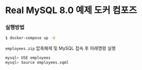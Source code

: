 # Real MySQL 8.0 예제 도커 컴포즈
### 실행방법
```bash
$ docker-compose up -d
```

`employees.zip` 압축해제 및 MySQL 접속 후 아래명령 실행
```bash
mysql> USE employees
mysql> Source employees.sqml
```
